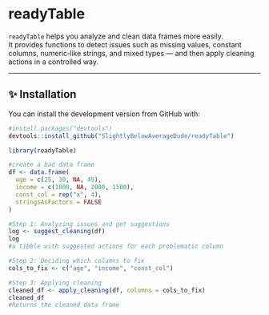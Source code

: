 
# readyTable

`readyTable` helps you analyze and clean data frames more easily.  
It provides functions to detect issues such as missing values, constant
columns, numeric‑like strings, and mixed types — and then apply cleaning
actions in a controlled way.

------------------------------------------------------------------------

## ✨ Installation

You can install the development version from GitHub with:

``` r
#install.packages("devtools")
devtools::install_github("SlightlyBelowAverageDude/readyTable")

library(readyTable)

#create a bad data frame
df <- data.frame(
  age = c(25, 30, NA, 45),
  income = c(1000, NA, 2000, 1500),
  const_col = rep("x", 4),
  stringsAsFactors = FALSE
)

#Step 1: Analyzing issues and get suggestions
log <- suggest_cleaning(df)
log
#a tibble with suggested actions for each problematic column

#Step 2: Deciding which columns to fix
cols_to_fix <- c("age", "income", "const_col")

#Step 3: Applying cleaning
cleaned_df <- apply_cleaning(df, columns = cols_to_fix)
cleaned_df
#Returns the cleaned data frame
```
